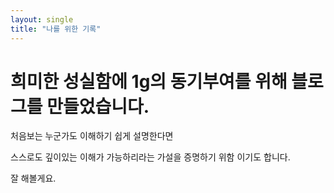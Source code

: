 ```yaml
---
layout: single
title: "나를 위한 기록"
---
```


# 희미한 성실함에 1g의 동기부여를 위해 블로그를 만들었습니다.

처음보는 누군가도 이해하기 쉽게 설명한다면

스스로도 깊이있는 이해가 가능하리라는 가설을 증명하기 위함 이기도 합니다.

잘 해볼게요.

